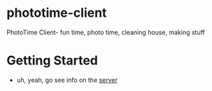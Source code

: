 # phototime-client
PhotoTime Client- fun time, photo time, cleaning house, making stuff

# Getting Started
* uh, yeah, go see info on the [server](https://github.com/mirsaes/phototime-server)
